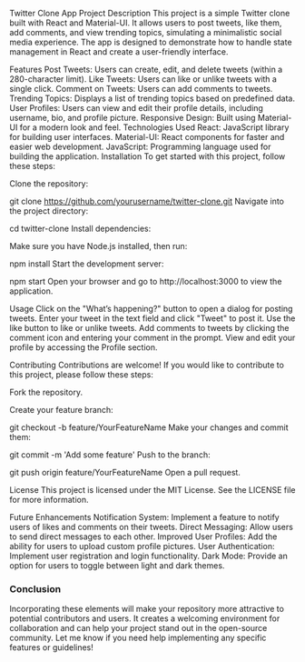 Twitter Clone App
Project Description
This project is a simple Twitter clone built with React and Material-UI. It allows users to post tweets, like them, add comments, and view trending topics, simulating a minimalistic social media experience. The app is designed to demonstrate how to handle state management in React and create a user-friendly interface.

Features
Post Tweets: Users can create, edit, and delete tweets (within a 280-character limit).
Like Tweets: Users can like or unlike tweets with a single click.
Comment on Tweets: Users can add comments to tweets.
Trending Topics: Displays a list of trending topics based on predefined data.
User Profiles: Users can view and edit their profile details, including username, bio, and profile picture.
Responsive Design: Built using Material-UI for a modern look and feel.
Technologies Used
React: JavaScript library for building user interfaces.
Material-UI: React components for faster and easier web development.
JavaScript: Programming language used for building the application.
Installation
To get started with this project, follow these steps:

Clone the repository:

git clone https://github.com/yourusername/twitter-clone.git
Navigate into the project directory:

cd twitter-clone
Install dependencies:

Make sure you have Node.js installed, then run:

npm install
Start the development server:

npm start
Open your browser and go to http://localhost:3000 to view the application.

Usage
Click on the "What’s happening?" button to open a dialog for posting tweets.
Enter your tweet in the text field and click "Tweet" to post it.
Use the like button to like or unlike tweets.
Add comments to tweets by clicking the comment icon and entering your comment in the prompt.
View and edit your profile by accessing the Profile section.

Contributing
Contributions are welcome! If you would like to contribute to this project, please follow these steps:

Fork the repository.

Create your feature branch:

git checkout -b feature/YourFeatureName
Make your changes and commit them:

git commit -m 'Add some feature'
Push to the branch:

git push origin feature/YourFeatureName
Open a pull request.

License
This project is licensed under the MIT License. See the LICENSE file for more information.

Future Enhancements
Notification System: Implement a feature to notify users of likes and comments on their tweets.
Direct Messaging: Allow users to send direct messages to each other.
Improved User Profiles: Add the ability for users to upload custom profile pictures.
User Authentication: Implement user registration and login functionality.
Dark Mode: Provide an option for users to toggle between light and dark themes.

### Conclusion

Incorporating these elements will make your repository more attractive to potential contributors and users. It creates a welcoming environment for collaboration and can help your project stand out in the open-source community. Let me know if you need help implementing any specific features or guidelines!
